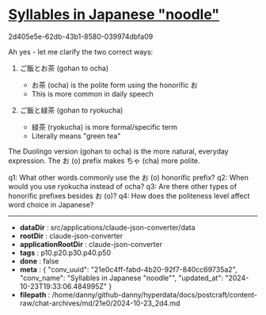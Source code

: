 # [Syllables in Japanese "noodle"](https://claude.ai/chat/21e0c4ff-fabd-4b20-92f7-840cc69735a2)

2d405e5e-62db-43b1-8580-039974dbfa09

 Ah yes - let me clarify the two correct ways:

1. ご飯とお茶 (gohan to ocha)
   - お茶 (ocha) is the polite form using the honorific お
   - This is more common in daily speech

2. ご飯と緑茶 (gohan to ryokucha)
   - 緑茶 (ryokucha) is more formal/specific term
   - Literally means "green tea"

The Duolingo version (gohan to ocha) is the more natural, everyday expression. The お (o) prefix makes ちゃ (cha) more polite.

q1: What other words commonly use the お (o) honorific prefix?
q2: When would you use ryokucha instead of ocha?
q3: Are there other types of honorific prefixes besides お (o)?
q4: How does the politeness level affect word choice in Japanese?

---

* **dataDir** : src/applications/claude-json-converter/data
* **rootDir** : claude-json-converter
* **applicationRootDir** : claude-json-converter
* **tags** : p10.p20.p30.p40.p50
* **done** : false
* **meta** : {
  "conv_uuid": "21e0c4ff-fabd-4b20-92f7-840cc69735a2",
  "conv_name": "Syllables in Japanese \"noodle\"",
  "updated_at": "2024-10-23T19:33:06.484995Z"
}
* **filepath** : /home/danny/github-danny/hyperdata/docs/postcraft/content-raw/chat-archives/md/21e0/2024-10-23_2d4.md
